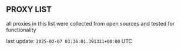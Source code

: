 ## PROXY LIST

all proxies in this list were collected from open sources and tested for functionality

last update: `2025-02-07 03:36:01.391311+00:00` UTC
